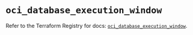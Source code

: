 # `oci_database_execution_window`

Refer to the Terraform Registry for docs: [`oci_database_execution_window`](https://registry.terraform.io/providers/oracle/oci/7.19.0/docs/resources/database_execution_window).
